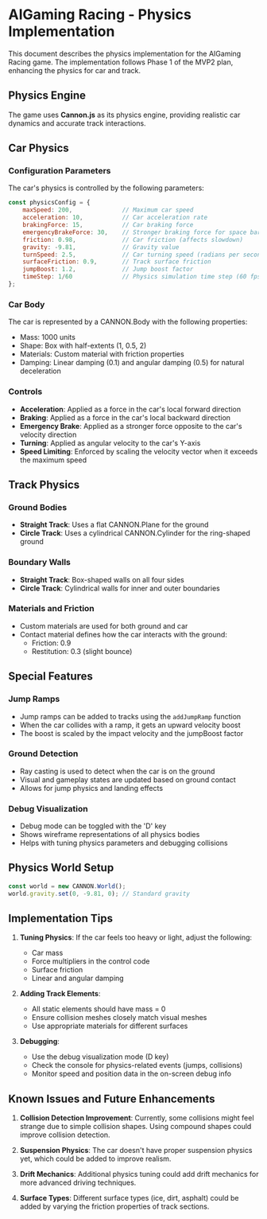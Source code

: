 # AIGaming Racing - Physics Implementation

This document describes the physics implementation for the AIGaming Racing game. The implementation follows Phase 1 of the MVP2 plan, enhancing the physics for car and track.

## Physics Engine

The game uses **Cannon.js** as its physics engine, providing realistic car dynamics and accurate track interactions.

## Car Physics

### Configuration Parameters

The car's physics is controlled by the following parameters:

```javascript
const physicsConfig = {
    maxSpeed: 200,              // Maximum car speed
    acceleration: 10,           // Car acceleration rate
    brakingForce: 15,           // Car braking force
    emergencyBrakeForce: 30,    // Stronger braking force for space bar
    friction: 0.98,             // Car friction (affects slowdown)
    gravity: -9.81,             // Gravity value
    turnSpeed: 2.5,             // Car turning speed (radians per second)
    surfaceFriction: 0.9,       // Track surface friction
    jumpBoost: 1.2,             // Jump boost factor
    timeStep: 1/60              // Physics simulation time step (60 fps)
};
```

### Car Body

The car is represented by a CANNON.Body with the following properties:

- Mass: 1000 units
- Shape: Box with half-extents (1, 0.5, 2)
- Materials: Custom material with friction properties
- Damping: Linear damping (0.1) and angular damping (0.5) for natural deceleration

### Controls

- **Acceleration**: Applied as a force in the car's local forward direction
- **Braking**: Applied as a force in the car's local backward direction
- **Emergency Brake**: Applied as a stronger force opposite to the car's velocity direction
- **Turning**: Applied as angular velocity to the car's Y-axis
- **Speed Limiting**: Enforced by scaling the velocity vector when it exceeds the maximum speed

## Track Physics

### Ground Bodies

- **Straight Track**: Uses a flat CANNON.Plane for the ground
- **Circle Track**: Uses a cylindrical CANNON.Cylinder for the ring-shaped ground

### Boundary Walls

- **Straight Track**: Box-shaped walls on all four sides
- **Circle Track**: Cylindrical walls for inner and outer boundaries

### Materials and Friction

- Custom materials are used for both ground and car
- Contact material defines how the car interacts with the ground:
  - Friction: 0.9
  - Restitution: 0.3 (slight bounce)

## Special Features

### Jump Ramps

- Jump ramps can be added to tracks using the `addJumpRamp` function
- When the car collides with a ramp, it gets an upward velocity boost
- The boost is scaled by the impact velocity and the jumpBoost factor

### Ground Detection

- Ray casting is used to detect when the car is on the ground
- Visual and gameplay states are updated based on ground contact
- Allows for jump physics and landing effects

### Debug Visualization

- Debug mode can be toggled with the 'D' key
- Shows wireframe representations of all physics bodies
- Helps with tuning physics parameters and debugging collisions

## Physics World Setup

```javascript
const world = new CANNON.World();
world.gravity.set(0, -9.81, 0); // Standard gravity
```

## Implementation Tips

1. **Tuning Physics**: If the car feels too heavy or light, adjust the following:
   - Car mass
   - Force multipliers in the control code
   - Surface friction
   - Linear and angular damping

2. **Adding Track Elements**:
   - All static elements should have mass = 0
   - Ensure collision meshes closely match visual meshes
   - Use appropriate materials for different surfaces

3. **Debugging**:
   - Use the debug visualization mode (D key)
   - Check the console for physics-related events (jumps, collisions)
   - Monitor speed and position data in the on-screen debug info

## Known Issues and Future Enhancements

1. **Collision Detection Improvement**: Currently, some collisions might feel strange due to simple collision shapes. Using compound shapes could improve collision detection.

2. **Suspension Physics**: The car doesn't have proper suspension physics yet, which could be added to improve realism.

3. **Drift Mechanics**: Additional physics tuning could add drift mechanics for more advanced driving techniques.

4. **Surface Types**: Different surface types (ice, dirt, asphalt) could be added by varying the friction properties of track sections. 